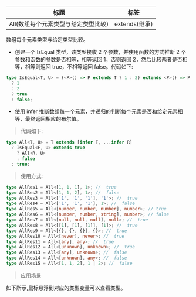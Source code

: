 | 标题                                | 标签          |
| ----------------------------------- | ------------- |
| All(数组每个元素类型与给定类型比较) | extends(继承) |

数组每个元素类型与给定类型比较。

- 创建一个 IsEqual 类型，该类型接收 2 个参数，并使用函数的方式推断 2 个参数和函数的参数是否相等，相等返回 1，否则返回 2，然后比较两者是否相等，相等则返回 true，不相等返回 false。代码如下:

```ts
type IsEqual<T, U> = (<P>() => P extends T ? 1 : 2) extends <P>() => P extends U
  ? 1
  : 2
  ? true
  : false;
```

- 使用 infer 推断数组每一个元素，并递归的判断每个元素是否和给定元素相等，最终返回相应的布尔值。

> 代码如下:

```ts
type All<T, U> = T extends [infer F, ...infer R]
  ? IsEqual<F, U> extends true
    ? All<R, U>
    : false
  : true;
```

> 使用方式:

```ts
type AllRes1 = All<[1, 1, 1], 1>; //  true
type AllRes2 = All<[1, 1, 2], 1>; //  false
type AllRes3 = All<['1', '1', '1'], '1'>; //  true
type AllRes4 = All<['1', '1', '1'], 1>; //  false
type AllRes5 = All<[number, number, number], number>; // true
type AllRes6 = All<[number, number, string], number>; // false
type AllRes7 = All<[null, null, null], null>; //  true
type AllRes8 = All<[[1], [1], [1]], [1]>; //  true
type AllRes9 = All<[{}, {}, {}], {}>; //  true
type AllRes10 = All<[never], never>; //  true
type AllRes11 = All<[any], any>; //  true
type AllRes12 = All<[unknown], unknown>; //  true
type AllRes13 = All<[any], unknown>; //  false
type AllRes14 = All<[unknown], any>; //  false
type AllRes15 = All<[1, 1, 2], 1 | 2>; //  false
```

> 应用场景

如下所示,鼠标悬浮到对应的类型变量可以查看类型。

<div class="code-editor" data-url="codes/typescript/demo/All.ts" data-language="typescript"></div>
